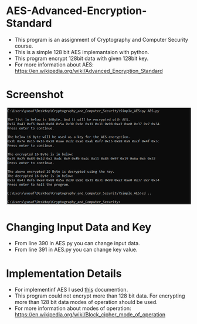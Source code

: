 # AES-Advanced-Encryption-Standard
* This program is an assignment of Cryptography and Computer Security course.
* This is a simple 128 bit AES implemantaion with python.
* This program encrypt 128bit data with given 128bit key.
* For more information about AES: https://en.wikipedia.org/wiki/Advanced_Encryption_Standard
# Screenshot
<img src="SS.PNG" >

# Changing Input Data and Key
* From line 390 in AES.py you can change input data.
* From line 391 in AES.py you can change key value.

# Implementation Details
* For implementinf AES I used [this](fips-197.pdf) documention.
* This program could not encrypt more than 128 bit data. For encrypting more than 128 bit data modes of operation should be used.
* For more information about modes of operation: https://en.wikipedia.org/wiki/Block_cipher_mode_of_operation <br /> <br />




